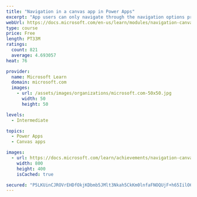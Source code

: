 ```yaml
---
title: "Navigation in a canvas app in Power Apps"
excerpt: "App users can only navigate through the navigation options provided by an app developer, and this module is designed to help you build a good navigation experience for your canvas app."
webUrl: https://docs.microsoft.com/en-us/learn/modules/navigation-canvas-app/
type: course
price: Free
length: PT33M
ratings:
  count: 821
  average: 4.693057
heat: 76

provider:
  name: Microsoft Learn
  domain: microsoft.com
  images:
    - url: /assets/images/organizations/microsoft.com-50x50.jpg
      width: 50
      height: 50

levels:
  - Intermediate

topics:
  - Power Apps
  - Canvas apps

images:
  - url: https://docs.microsoft.com/learn/achievements/navigation-canvas-app-social.png
    width: 800
    height: 400
    isCached: true

secured: "P5LKUinCJROVrEHDfOkjKDbmb5JMlt3Nkah5CkKm0lnfaFNOQUjF+h65IilO63LZzKvgdEZynPtih8AwqT6mtFOmZXifdRrtFaBTGoeVIvmh71vN/x1kjfXQiIoTx7R/O137474luVyDsQrhYBzxm1e9gZ+1YcN3RiwDSDkSThr9oImvShIm+Dt0w83Bobeh4+bgZOW81BqFztetmtaQ4tnBJX7726wGK0yQOuVKt9l1uW6PYFFidyg8kXlX6ofPlpj2n9E45TAruwVKVRq/Ib9qcc2ltSmYlqOHvu+MXkaupScsi3Xw41e7S1qKcwcNIREocOLfqC89n3AIjx7A5Ex4XFX+8DnokKGyT1/lJSTUGR7WLmEv90qkWrUAI28LekmXecBHyu9DBY8t8853tg==;MepQ4blOhWNk1FAlEpd9pw=="
---
```


